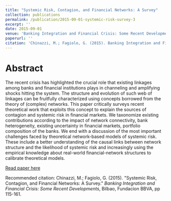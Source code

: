 ```yaml
---
title: "Systemic Risk, Contagion, and Financial Networks: A Survey"
collection: publications
permalink: /publication/2015-09-01-systemic-risk-survey-3
excerpt: ''
date: 2015-09-01
venue: 'Banking Integration and Financial Crisis: Some Recent Developments, Bilbao, Fundacion BBVA'
paperurl: ''
citation: 'Chinazzi, M.; Fagiolo, G. (2015). Banking Integration and Financial Crisis: Some Recent Developments, Bilbao, Fundacion BBVA, pp 115-161.'
---
```


# Abstract
The recent crisis has highlighted the crucial role that existing linkages among banks and financial institutions plays in channeling and amplifying shocks hitting the system. The structure and evolution of such web of linkages can be fruitfully characterized using concepts borrowed from the theory of (complex) networks. This paper critically surveys recent theoretical work that exploits this concept to explain the sources of contagion and systemic risk in financial markets. We taxonomize existing contributions according to the impact of network connectivity, bank heterogeneity, existing uncertainty in financial markets, portfolio composition of the banks. We end with a discussion of the most important challenges faced by theoretical network-based models of systemic risk. These include a better understanding of the causal links between network structure and the likelihood of systemic risk and increasingly using the empirical knowledge about real-world financial-network structures to calibrate theoretical models.


[Read paper here](https://www.fbbva.es/wp-content/uploads/2017/05/dat/DE_Ivie_2015_banking_integration.pdf#page=114)

Recommended citation: Chinazzi, M.; Fagiolo, G. (2015). &quot;Systemic Risk, Contagion, and Financial Networks: A Survey.&quot; <i>Banking Integration and Financial Crisis: Some Recent Developments</i>, Bilbao, Fundacion BBVA, pp 115-161.
